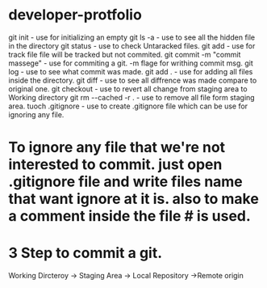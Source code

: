 # developer-protfolio

git init  - use for initializing an empty git 
ls -a    - use to see all the hidden file in the directory
git status - use to check Untaracked files.
git add <filename> - use for track file file will be tracked but not commited.
git commit -m "commit massege" - use for commiting a git. -m flage for writhing commit msg.
git log -  use to see what commit was made.
git add . - use for adding all files inside the directory.
git diff - use to see all diffrence was made compare to original one.
git checkout <filename> - use to revert all change from staging area to Working directory
git rm --cached -r .  - use to remove all file form staging area.
tuoch .gitignore      - use to create .gitignore file which can be use for ignoring any file.


# To ignore any file that we're not interested to commit. just open .gitignore file and write files name that want ignore at it is. also to make a comment inside the file # is used. 


# 3 Step to commit a git.
Working Dircteroy -> Staging Area -> Local Repository ->Remote origin
